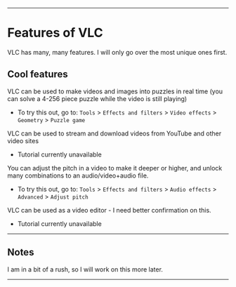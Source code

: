 
***

# Features of VLC

VLC has many, many features. I will only go over the most unique ones first.

## Cool features

VLC can be used to make videos and images into puzzles in real time (you can solve a 4-256 piece puzzle while the video is still playing)

* To try this out, go to: `Tools` > `Effects and filters` > `Video effects` > `Geometry` > `Puzzle game`

VLC can be used to stream and download videos from YouTube and other video sites

* Tutorial currently unavailable

You can adjust the pitch in a video to make it deeper or higher, and unlock many combinations to an audio/video+audio file.

* To try this out, go to: `Tools` > `Effects and filters` > `Audio effects` > `Advanced` > `Adjust pitch`

VLC can be used as a video editor - I need better confirmation on this.

* Tutorial currently unavailable

***

## Notes

I am in a bit of a rush, so I will work on this more later.

***
